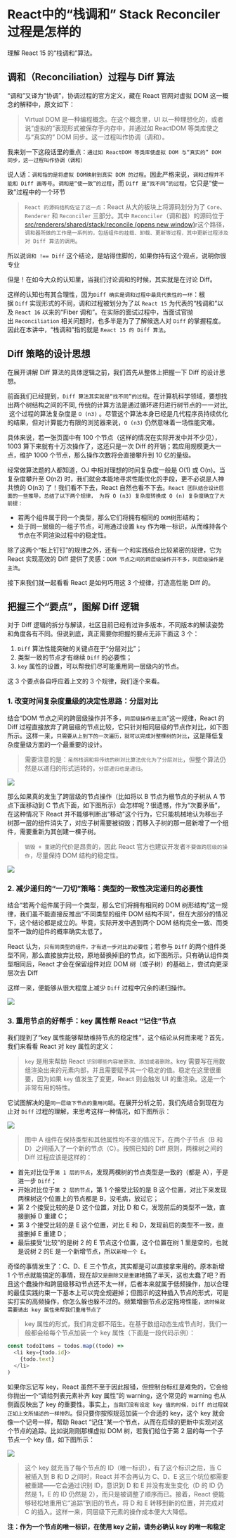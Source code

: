 # React中的“栈调和” Stack Reconciler过程是怎样的

理解 React 15 的“栈调和”算法。

## 调和（Reconciliation）过程与 Diff 算法

“调和”又译为“协调”，协调过程的官方定义，藏在 React 官网对虚拟 DOM 这一概念的解释中，原文如下：

> Virtual DOM 是一种编程概念。在这个概念里，UI 以一种理想化的，或者说“虚拟的”表现形式被保存于内存中，并通过如 ReactDOM 等类库使之与“真实的” DOM 同步。这一过程叫作协调（调和）。

我来划一下这段话里的重点：`通过如 ReactDOM 等类库使虚拟 DOM 与“真实的” DOM 同步，这一过程叫作协调（调和）`

说人话：`调和指的是将虚拟 DOM映射到真实 DOM 的过程`。因此严格来说，`调和过程并不能和 Diff 画等号`。`调和是“使一致”的过程`，而 `Diff 是“找不同”的过程`，它只是“使一致”过程中的一个环节

> `React 的源码结构佐证了这一点`：React 从大的板块上将源码划分为了 `Core`、`Renderer` 和 `Reconciler` 三部分。其中 `Reconciler`（调和器）的源码位于[src/renderers/shared/stack/reconcile (opens new window)](https://github.com/facebook/react/tree/15-stable/src/renderers/shared/stack/reconciler)r这个路径，`调和器所做的工作是一系列的，包括组件的挂载、卸载、更新等过程，其中更新过程涉及对 Diff 算法的调用`。

所以说`调和 !== Diff` 这个结论，是站得住脚的，如果你持有这个观点，说明你很专业

但是！在如今大众的认知里，当我们讨论调和的时候，其实就是在讨论 Diff。

这样的认知也有其合理性，因为`Diff 确实是调和过程中最具代表性的一环`：根据 `Diff` 实现形式的不同，调和过程被划分为了以 `React 15` 为代表的“栈调和”以及 `React 16` 以来的“Fiber 调和”。在实际的面试过程中，当面试官抛出 `Reconciliation` 相关问题时，也多半是为了了解候选人对 `Diff` 的掌握程度。因此在本讲中，“栈调和”指的就是 `React 15 的 Diff 算法`。

## Diff 策略的设计思想

在展开讲解 Diff 算法的具体逻辑之前，我们首先从整体上把握一下 Diff 的设计思想。

前面我们已经提到，`Diff 算法其实就是“找不同”的过程`。在计算机科学领域，要想找出两个树结构之间的不同, 传统的计算方法是通过循环递归进行树节点的一一对比,  这个过程的算法复杂度是 `O (n3)` 。尽管这个算法本身已经是几代程序员持续优化的结果，但对计算能力有限的浏览器来说，`O (n3)` 仍然意味着一场性能灾难。

具体来说，若一张页面中有 100 个节点（这样的情况在实际开发中并不少见），1003 算下来就有十万次操作了，这还只是一次 Diff 的开销；若应用规模更大一点，维护 1000 个节点，那么操作次数将会直接攀升到 10 亿的量级。

经常做算法题的人都知道，OJ 中相对理想的时间复杂度一般是 O(1) 或 O(n)。当复杂度攀升至 O(n2) 时，我们就会本能地寻求性能优化的手段，更不必说是人神共愤的 O(n3) 了！我们看不下去，React 自然也看不下去。`React 团队结合设计层面的一些推导，总结了以下两个规律， 为将 O (n3) 复杂度转换成 O (n) 复杂度确立了大前提：`

- 若两个组件属于同一个类型，那么它们将拥有相同的 `DOM`树形结构；
- 处于同一层级的一组子节点，可用通过设置 `key` 作为唯一标识，从而维持各个节点在不同渲染过程中的稳定性。

除了这两个“板上钉钉”的规律之外，还有一个和实践结合比较紧密的规律，它为 React 实现高效的 Diff 提供了灵感：`DOM 节点之间的跨层级操作并不多，同层级操作是主流`。

接下来我们就一起看看 React 是如何巧用这 3 个规律，打造高性能 Diff 的。

## 把握三个“要点”，图解 Diff 逻辑

对于 Diff 逻辑的拆分与解读，社区目前已经有过许多版本，不同版本的解读姿势和角度各有不同。但说到底，真正需要你把握的要点无非下面这 3 个：

1. `Diff` 算法性能突破的关键点在于“分层对比”；
2. 类型一致的节点才有继续 `Diff` 的必要性；
3. `key` 属性的设置，可以帮我们尽可能重用同一层级内的节点。

这 3 个要点各自呼应着上文的 3 个规律，我们逐个来看。

### 1. 改变时间复杂度量级的决定性思路：分层对比

结合“DOM 节点之间的跨层级操作并不多，`同层级操作是主流`”这一规律，React 的 Diff 过程直接放弃了跨层级的节点比较，它只针对相同层级的节点作对比，如下图所示。这样一来，`只需要从上到下的一次遍历，就可以完成对整棵树的对比`，这是降低复杂度量级方面的一个最重要的设计。

> 需要注意的是：`虽然栈调和将传统的树对比算法优化为了分层对比`，但整个算法仍然是以递归的形式运转的，`分层递归也是递归`。

![](../../\imgs\interview-principle-stack-reconciler-1.png)

那么如果真的发生了跨层级的节点操作（比如将以 B 节点为根节点的子树从 A 节点下面移动到 C 节点下面，如下图所示）会怎样呢？很遗憾，作为“次要矛盾”，在这种情况下 React 并不能够判断出“移动”这个行为，它只能机械地认为移出子树那一层的组件消失了，对应子树需要被销毁；而移入子树的那一层新增了一个组件，需要重新为其创建一棵子树。

> `销毁 + 重建`的代价是昂贵的，因此 React 官方也建议开发者`不要做跨层级的操作`，尽量保持 DOM 结构的稳定性。

![](../../\imgs\interview-principle-stack-reconciler-2.png)

### 2. 减少递归的“一刀切”策略：类型的一致性决定递归的必要性

结合“若两个组件属于同一个类型，那么它们将拥有相同的 DOM 树形结构”这一规律，我们虽不能直接反推出“不同类型的组件 DOM 结构不同”，但在大部分的情况下，这个结论都是成立的。毕竟，实际开发中遇到两个 DOM 结构完全一致、而类型不一致的组件的概率确实太低了。

React 认为，`只有同类型的组件，才有进一步对比的必要性`；若参与 `Diff` 的两个组件类型不同，那么直接放弃比较，原地替换掉旧的节点，如下图所示。只有确认组件类型相同后，React 才会在保留组件对应 DOM 树（或子树）的基础上，尝试向更深层次去 Diff

这样一来，便能够从很大程度上减少 `Diff` 过程中冗余的递归操作。

![](../../\imgs\interview-principle-stack-reconciler-3.png)

### 3. 重用节点的好帮手：key 属性帮 React “记住”节点

我们提到了“key 属性能够帮助维持节点的稳定性”，这个结论从何而来呢？首先，我们来看看 React 对 key 属性的定义：

> `key` 是用来帮助 React `识别哪些内容被更改、添加或者删除`。key 需要写在用数组渲染出来的元素内部，并且需要赋予其一个稳定的值。稳定在这里很重要，因为如果 `key` 值发生了变更，React 则会触发 UI 的重渲染。这是一个非常有用的特性。

它试图解决的是`同一层级下节点的重用问题`。在展开分析之前，我们先结合到现在为止对 `Diff` 过程的理解，来思考这样一种情况，如下图所示：

![](../../\imgs\interview-principle-stack-reconciler-4.png)

> 图中 A 组件在保持类型和其他属性均不变的情况下，在两个子节点（B 和 D）之间插入了一个新的节点（C）。按照已知的 Diff 原则，两棵树之间的 Diff 过程应该是这样的：

- 首先对比位于`第 1 层的节点`，发现两棵树的节点类型是一致的（都是 A），于是进一步 `Diff`；
- 开始对比位于`第 2 层的节点`，第 1 个接受比较的是 B 这个位置，对比下来发现两棵树这个位置上的节点都是 B，没毛病，放过它；
- 第 2 个接受比较的是 D 这个位置，对比 D 和 C，发现前后的类型不一致，直接删掉 D 重建 C；
- 第 3 个接受比较的是 E 这个位置，对比 E 和 D，发现前后的类型不一致，直接删掉 E 重建 D；
- 最后接受“比较”的是树 2 的 E 节点这个位置，这个位置在树 1 里是空的，也就是说树 2 的E 是一个新增节点，所以`新增一个 E`。

奇怪的事情发生了：C、D、E 三个节点，其实都是可以直接拿来用的。原本新增 1 个节点就能搞定的事情，现在却`又是删除又是重建`地搞了半天，这也太蠢了吧？而且这个蠢操作和跨层级移动节点还不太一样，后者本来就属于低频操作，加以合理的最佳实践约束一下基本上可以完全规避掉；但图示的这种插入节点的形式，可是实打实的高频操作，你怎么躲也躲不过的。频繁增删节点必定拖垮性能，`这时候就需要请出 key 属性来帮我们重用节点了`

> key 属性的形式，我们肯定都不陌生。在基于数组动态生成节点时，我们一般都会给每个节点加装一个 key 属性（下面是一段代码示例）：

```js
const todoItems = todos.map((todo) =>
  <li key={todo.id}>
    {todo.text}
  </li>
)
```

如果你忘记写 key，React 虽然不至于因此报错，但控制台标红是难免的，它会给你抛出一个“请给列表元素补齐 key 属性”的 warning，这个常见的 warning 也从侧面反映出了 key 的重要性。事实上，`当我们没有设定 key 值的时候，Diff 的过程就正如上文所描述的一样惨烈`。但只要你按照规范加装一个合适的 key，这个 key 就会像一个记号一样，帮助 React “记住”某一个节点，从而在后续的更新中实现对这个节点的追踪。比如说刚刚那棵虚拟 DOM 树，若我们给位于第 2 层的每一个子节点一个 key 值，如下图所示：

![](../../\imgs\interview-principle-stack-reconciler-5.png)

> 这个 key 就充当了每个节点的 ID（唯一标识），有了这个标识之后，当 C 被插入到 B 和 D 之间时，React 并不会再认为 C、D、E 这三个坑位都需要被重建——它会通过识别 ID，意识到 D 和 E 并没有发生变化（D 的 ID 仍然是 1，E 的 ID 仍然是 2），而只是被调整了顺序而已。接着，React 便能够轻松地重用它“追踪”到旧的节点，将 D 和 E 转移到新的位置，并完成对 C 的插入。这样一来，同层级下元素的操作成本便大大降低。

**注：作为一个节点的唯一标识，在使用 key 之前，请务必确认 key 的唯一和稳定**
